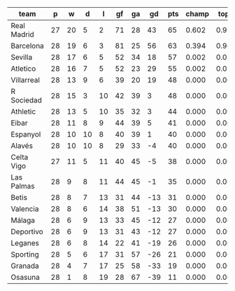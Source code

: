 |    team     | p  | w  | d  | l  | gf | ga | gd  | pts | champ | top2  | top3  | top4  |  5-7  | bot4  | bot3  | bot2  |
|-------------|----|----|----|----|----|----|-----|-----|-------|-------|-------|-------|-------|-------|-------|-------|
| Real Madrid | 27 | 20 |  5 |  2 | 71 | 28 |  43 |  65 | 0.602 | 0.977 | 0.996 | 1.000 | 0.000 | 0.000 | 0.000 | 0.000|
| Barcelona   | 28 | 19 |  6 |  3 | 81 | 25 |  56 |  63 | 0.394 | 0.966 | 0.997 | 1.000 | 0.000 | 0.000 | 0.000 | 0.000|
| Sevilla     | 28 | 17 |  6 |  5 | 52 | 34 |  18 |  57 | 0.002 | 0.031 | 0.483 | 0.957 | 0.043 | 0.000 | 0.000 | 0.000|
| Atletico    | 28 | 16 |  7 |  5 | 52 | 23 |  29 |  55 | 0.002 | 0.026 | 0.512 | 0.953 | 0.047 | 0.000 | 0.000 | 0.000|
| Villarreal  | 28 | 13 |  9 |  6 | 39 | 20 |  19 |  48 | 0.000 | 0.000 | 0.006 | 0.045 | 0.862 | 0.000 | 0.000 | 0.000|
| R Sociedad  | 28 | 15 |  3 | 10 | 42 | 39 |   3 |  48 | 0.000 | 0.000 | 0.007 | 0.040 | 0.844 | 0.000 | 0.000 | 0.000|
| Athletic    | 28 | 13 |  5 | 10 | 35 | 32 |   3 |  44 | 0.000 | 0.000 | 0.001 | 0.004 | 0.461 | 0.000 | 0.000 | 0.000|
| Eibar       | 28 | 11 |  8 |  9 | 44 | 39 |   5 |  41 | 0.000 | 0.000 | 0.000 | 0.000 | 0.214 | 0.000 | 0.000 | 0.000|
| Espanyol    | 28 | 10 | 10 |  8 | 40 | 39 |   1 |  40 | 0.000 | 0.000 | 0.000 | 0.000 | 0.191 | 0.000 | 0.000 | 0.000|
| Alavés      | 28 | 10 | 10 |  8 | 29 | 33 |  -4 |  40 | 0.000 | 0.000 | 0.000 | 0.000 | 0.159 | 0.000 | 0.000 | 0.000|
| Celta Vigo  | 27 | 11 |  5 | 11 | 40 | 45 |  -5 |  38 | 0.000 | 0.000 | 0.000 | 0.001 | 0.170 | 0.000 | 0.000 | 0.000|
| Las Palmas  | 28 |  9 |  8 | 11 | 44 | 45 |  -1 |  35 | 0.000 | 0.000 | 0.000 | 0.000 | 0.010 | 0.002 | 0.000 | 0.000|
| Betis       | 28 |  8 |  7 | 13 | 31 | 44 | -13 |  31 | 0.000 | 0.000 | 0.000 | 0.000 | 0.000 | 0.080 | 0.012 | 0.001|
| Valencia    | 28 |  8 |  6 | 14 | 38 | 51 | -13 |  30 | 0.000 | 0.000 | 0.000 | 0.000 | 0.000 | 0.049 | 0.006 | 0.001|
| Málaga      | 28 |  6 |  9 | 13 | 33 | 45 | -12 |  27 | 0.000 | 0.000 | 0.000 | 0.000 | 0.000 | 0.306 | 0.090 | 0.014|
| Deportivo   | 28 |  6 |  9 | 13 | 31 | 43 | -12 |  27 | 0.000 | 0.000 | 0.000 | 0.000 | 0.000 | 0.168 | 0.035 | 0.005|
| Leganes     | 28 |  6 |  8 | 14 | 22 | 41 | -19 |  26 | 0.000 | 0.000 | 0.000 | 0.000 | 0.000 | 0.495 | 0.140 | 0.019|
| Sporting    | 28 |  5 |  6 | 17 | 31 | 57 | -26 |  21 | 0.000 | 0.000 | 0.000 | 0.000 | 0.000 | 0.919 | 0.781 | 0.259|
| Granada     | 28 |  4 |  7 | 17 | 25 | 58 | -33 |  19 | 0.000 | 0.000 | 0.000 | 0.000 | 0.000 | 0.981 | 0.936 | 0.714|
| Osasuna     | 28 |  1 |  8 | 19 | 28 | 67 | -39 |  11 | 0.000 | 0.000 | 0.000 | 0.000 | 0.000 | 1.000 | 0.999 | 0.988|
